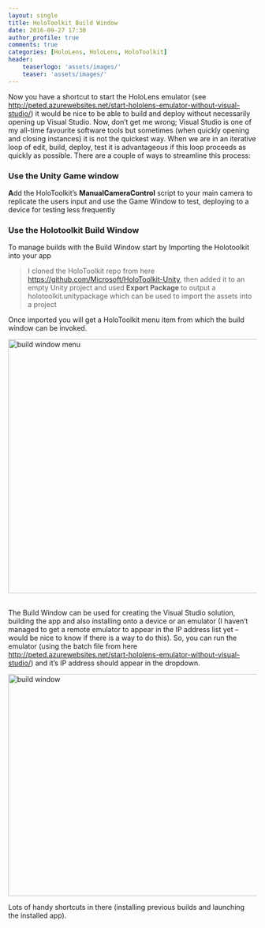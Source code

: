 ```yaml
---
layout: single
title: HoloToolkit Build Window
date: 2016-09-27 17:30
author_profile: true
comments: true
categories: [HoloLens, HoloLens, HoloToolkit]
header:
    teaserlogo: 'assets/images/'
    teaser: 'assets/images/'
---
```

<p>Now you have a shortcut to start the HoloLens emulator (see <a title="http://peted.azurewebsites.net/start-hololens-emulator-without-visual-studio/" href="http://peted.azurewebsites.net/start-hololens-emulator-without-visual-studio/">http://peted.azurewebsites.net/start-hololens-emulator-without-visual-studio/</a>) it would be nice to be able to build and deploy without necessarily opening up Visual Studio. Now, don’t get me wrong; Visual Studio is one of my all-time favourite software tools but sometimes (when quickly opening and closing instances) it is not the quickest way. When we are in an iterative loop of edit, build, deploy, test it is advantageous if this loop proceeds as quickly as possible. There are a couple of ways to streamline this process:</p> <h3>Use the Unity Game window</h3> <p><strong>A</strong>dd the HoloToolkit’s <strong>ManualCameraControl</strong> script to your main camera to replicate the users input and use the Game Window to test, deploying to a device for testing less frequently</p> <h3>Use the Holotoolkit Build Window</h3> <p>To manage builds with the Build Window start by Importing the Holotoolkit into your app</p> <blockquote> <p><font style="background-color: #ffffff">I cloned the HoloToolkit repo from here <a title="https://github.com/Microsoft/HoloToolkit-Unity" href="https://github.com/Microsoft/HoloToolkit-Unity">https://github.com/Microsoft/HoloToolkit-Unity</a>, then added it to an empty Unity project and used <strong>Export Package </strong>to output a holotoolkit.unitypackage which can be used to import the assets into a project</font></p></blockquote> <p>Once imported you will get a HoloToolkit menu item from which the build window can be invoked.</p> <p><a href="{{ site.baseurl }}/assets/images/2016/09/build-window-menu.png"><img title="build window menu" style="border-top: 0px; border-right: 0px; background-image: none; border-bottom: 0px; padding-top: 0px; padding-left: 0px; border-left: 0px; display: inline; padding-right: 0px" border="0" alt="build window menu" src="{{ site.baseurl }}/assets/images/2016/09/build-window-menu_thumb.png" width="739" height="515"></a>&nbsp; </p> <p>The Build Window can be used for creating the Visual Studio solution, building the app and also installing onto a device or an emulator (I haven’t managed to get a remote emulator to appear in the IP address list yet – would be nice to know if there is a way to do this). So, you can run the emulator (using the batch file from here <a title="http://peted.azurewebsites.net/start-hololens-emulator-without-visual-studio/" href="http://peted.azurewebsites.net/start-hololens-emulator-without-visual-studio/">http://peted.azurewebsites.net/start-hololens-emulator-without-visual-studio/</a>) and it’s IP address should appear in the dropdown.</p> <p><a href="{{ site.baseurl }}/assets/images/2016/09/build-window.png"><img title="build window" style="border-top: 0px; border-right: 0px; background-image: none; border-bottom: 0px; padding-top: 0px; padding-left: 0px; border-left: 0px; display: inline; padding-right: 0px" border="0" alt="build window" src="{{ site.baseurl }}/assets/images/2016/09/build-window_thumb.png" width="733" height="450"></a></p>   <p>Lots of handy shortcuts in there (installing previous builds and launching the installed app).</p>
